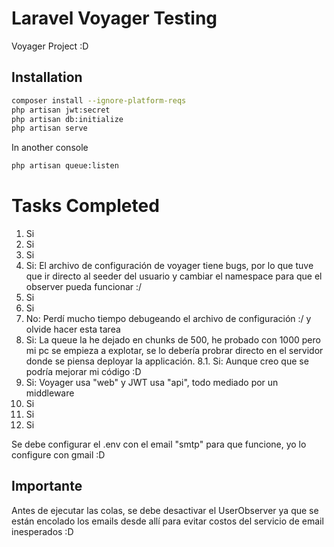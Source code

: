 # Laravel Voyager Testing
Voyager Project :D

## Installation
```sh
composer install --ignore-platform-reqs
php artisan jwt:secret
php artisan db:initialize
php artisan serve
```
In another console

```sh
php artisan queue:listen
```

# Tasks Completed
1. Si
2. Si
3. Si
4. Si: El archivo de configuración de voyager tiene bugs, por lo que tuve que ir directo al seeder del usuario y cambiar el namespace para que el observer pueda funcionar :/
5. Si
6. Si
7. No: Perdí mucho tiempo debugeando el archivo de configuración :/ y olvide hacer esta tarea
8. Si: La queue la he dejado en chunks de 500, he probado con 1000 pero mi pc se empieza a explotar, se lo debería probrar directo en el servidor donde se piensa deployar la applicación.
8.1. Si: Aunque creo que se podría mejorar mi código :D 
9. Si: Voyager usa "web" y JWT usa "api", todo mediado por un middleware
10. Si
11. Si 
12. Si

Se debe configurar el .env con el email "smtp" para que funcione, yo lo configure con gmail :D

## Importante
Antes de ejecutar las colas, se debe desactivar el UserObserver ya que se están encolado los emails desde allí para evitar costos del servicio de email inesperados :D